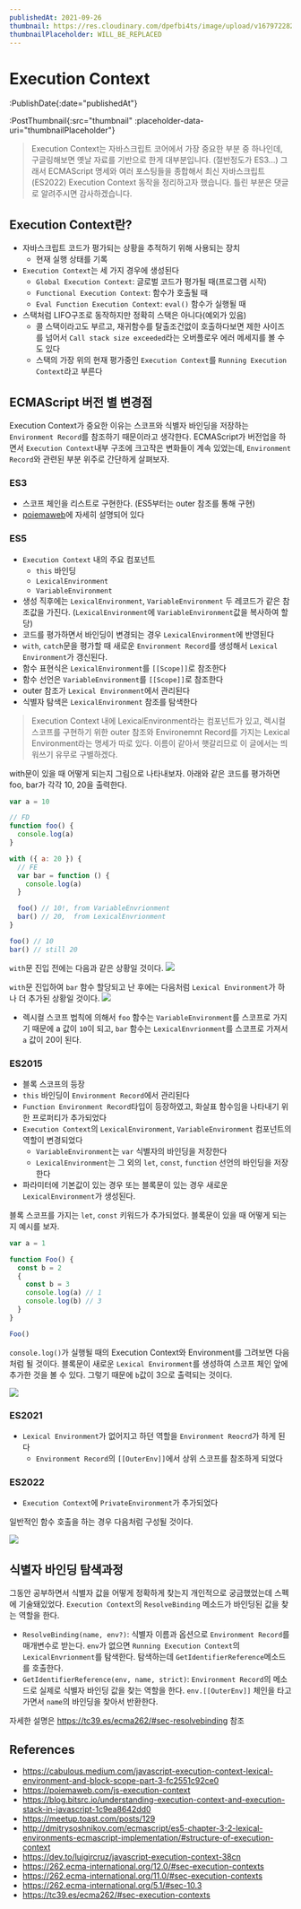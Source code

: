 ```yaml
---
publishedAt: 2021-09-26
thumbnail: https://res.cloudinary.com/dpefbi4ts/image/upload/v1679722820/thumb/025-thumb.png
thumbnailPlaceholder: WILL_BE_REPLACED
---
```


# Execution Context

:PublishDate{:date="publishedAt"}

:PostThumbnail{:src="thumbnail" :placeholder-data-uri="thumbnailPlaceholder"}

> Execution Context는 자바스크립트 코어에서 가장 중요한 부분 중 하나인데, 구글링해보면 옛날 자료를 기반으로 한게 대부분입니다. (절반정도가 ES3...)
> 그래서 ECMAScript 명세와 여러 포스팅들을 종합해서 최신 자바스크립트(ES2022) Execution Context 동작을 정리하고자 했습니다.
> 틀린 부분은 댓글로 알려주시면 감사하겠습니다.

## Execution Context란?

- 자바스크립트 코드가 평가되는 상황을 추적하기 위해 사용되는 장치
  - 현재 실행 상태를 기록
- `Execution Context`는 세 가지 경우에 생성된다
  - `Global Execution Context`: 글로벌 코드가 평가될 때(프로그램 시작)
  - `Functional Execution Context`: 함수가 호출될 때
  - `Eval Function Execution Context`: `eval()` 함수가 실행될 때
- 스택처럼 LIFO구조로 동작하지만 정확히 스택은 아니다(예외가 있음)
  - 콜 스택이라고도 부르고, 재귀함수를 탈출조건없이 호출하다보면 제한 사이즈를 넘어서 `Call stack size exceeded`라는 오버플로우 에러 메세지를 볼 수도 있다
  - 스택의 가장 위의 현재 평가중인 `Execution Context`를 `Running Execution Context`라고 부른다

## ECMAScript 버전 별 변경점

Execution Context가 중요한 이유는 스코프와 식별자 바인딩을 저장하는 `Environment Record`를 참조하기 때문이라고 생각한다.
ECMAScript가 버전업을 하면서 `Execution Context`내부 구조에 크고작은 변화들이 계속 있었는데, `Environment Record`와 관련된 부분 위주로 간단하게 살펴보자.

### ES3

- 스코프 체인을 리스트로 구현한다. (ES5부터는 outer 참조를 통해 구현)
- [poiemaweb](https://poiemaweb.com/js-execution-context)에 자세히 설명되어 있다

### ES5

- `Execution Context` 내의 주요 컴포넌트
  - `this` 바인딩
  - `LexicalEnvironment`
  - `VariableEnvironment`
- 생성 직후에는 `LexicalEnvironment`, `VariableEnvironment` 두 레코드가 같은 참조값을 가진다. (`LexicalEnvironment`에 `VariableEnvironment`값을 복사하여 할당)
- 코드를 평가하면서 바인딩이 변경되는 경우 `LexicalEnvironment`에 반영된다
- `with`, `catch`문을 평가할 때 새로운 `Environment Record`를 생성해서 `Lexical Environment`가 갱신된다.
- 함수 표현식은 `LexicalEnvironment`를 `[[Scope]]`로 참조한다
- 함수 선언은 `VariableEnvironment`를 `[[Scope]]`로 참조한다
- outer 참조가 `Lexical Environment`에서 관리된다
- 식별자 탐색은 `LexicalEnvironment` 참조를 탐색한다

> Execution Context 내에 LexicalEnvironment라는 컴포넌트가 있고,
> 렉시컬 스코프를 구현하기 위한 outer 참조와 Environemnt Record를 가지는 Lexical Environment라는 명세가 따로 있다.
> 이름이 같아서 햇갈리므로 이 글에서는 띄워쓰기 유무로 구별하겠다.

with문이 있을 때 어떻게 되는지 그림으로 나타내보자.
아래와 같은 코드를 평가하면 foo, bar가 각각 10, 20을 출력한다.

```js
var a = 10

// FD
function foo() {
  console.log(a)
}

with ({ a: 20 }) {
  // FE
  var bar = function () {
    console.log(a)
  }

  foo() // 10!, from VariableEnvrionment
  bar() // 20,  from LexicalEnvrionment
}

foo() // 10
bar() // still 20
```

`with`문 진입 전에는 다음과 같은 상황일 것이다.
![](/images/025-01.png)

`with`문 진입하여 `bar` 함수 할당되고 난 후에는 다음처럼 `Lexical Environment`가 하나 더 추가된 상황일 것이다.
![](/images/025-02.png)

- 렉시컬 스코프 법칙에 의해서 `foo` 함수는 `VariableEnvironment`를 스코프로 가지기 때문에 a 값이 `10`이 되고, `bar` 함수는 `LexicalEnvrionment`를 스코프로 가져서 `a` 값이 20이 된다.

### ES2015

- 블록 스코프의 등장
- `this` 바인딩이 `Environment Record`에서 관리된다
- `Function Environment Record`타입이 등장하였고, 화살표 함수임을 나타내기 위한 프로퍼티가 추가되었다
- `Execution Context`의 `LexicalEnvironment`, `VariableEnvironment` 컴포넌트의 역할이 변경되었다
  - `VariableEnvironment`는 `var` 식별자의 바인딩을 저장한다
  - `LexicalEnvironment`는 그 외의 `let`, `const`, `function` 선언의 바인딩을 저장한다
- 파라미터에 기본값이 있는 경우 또는 블록문이 있는 경우 새로운 `LexicalEnvironment`가 생성된다.

블록 스코프를 가지는 `let`, `const` 키워드가 추가되었다. 블록문이 있을 때 어떻게 되는지 예시를 보자.

```js
var a = 1

function Foo() {
  const b = 2
  {
    const b = 3
    console.log(a) // 1
    console.log(b) // 3
  }
}

Foo()
```

`console.log()`가 실행될 때의 Execution Context와 Environment를 그려보면 다음처럼 될 것이다.
블록문이 새로운 `Lexical Environment`를 생성하여 스코프 체인 앞에 추가한 것을 볼 수 있다. 그렇기 때문에 `b`값이 3으로 출력되는 것이다.

![](/images/025-03.png)

### ES2021

- `Lexical Environment`가 없어지고 하던 역할을 `Environment Reocrd`가 하게 된다
  - `Environment Record`의 `[[OuterEnv]]`에서 상위 스코프를 참조하게 되었다

### ES2022

- `Execution Context`에 `PrivateEnvironment`가 추가되었다

일반적인 함수 호출을 하는 경우 다음처럼 구성될 것이다.

![](/images/025-04.png)

## 식별자 바인딩 탐색과정

그동안 공부하면서 식별자 값을 어떻게 정확하게 찾는지 개인적으로 궁금했었는데 스펙에 기술돼있었다. `Execution Context`의 `ResolveBinding` 메소드가 바인딩된 값을 찾는 역할을 한다.

- `ResolveBinding(name, env?)`: 식별자 이름과 옵션으로 `Environment Record`를 매개변수로 받는다. `env`가 없으면 `Running Execution Context`의 `LexicalEnvrionment`를 탐색한다. 탐색하는데 `GetIdentifierReference`메소드를 호출한다.
- `GetIdentifierReference(env, name, strict)`: `Environment Record`의 메소드로 실제로 식별자 바인딩 값을 찾는 역할을 한다. `env.[[OuterEnv]]` 체인을 타고가면서
  `name`의 바인딩을 찾아서 반환한다.

자세한 설명은 https://tc39.es/ecma262/#sec-resolvebinding 참조

## References

- https://cabulous.medium.com/javascript-execution-context-lexical-environment-and-block-scope-part-3-fc2551c92ce0
- https://poiemaweb.com/js-execution-context
- https://blog.bitsrc.io/understanding-execution-context-and-execution-stack-in-javascript-1c9ea8642dd0
- https://meetup.toast.com/posts/129
- http://dmitrysoshnikov.com/ecmascript/es5-chapter-3-2-lexical-environments-ecmascript-implementation/#structure-of-execution-context
- https://dev.to/luigircruz/javascript-execution-context-38cn
- https://262.ecma-international.org/12.0/#sec-execution-contexts
- https://262.ecma-international.org/11.0/#sec-execution-contexts
- https://262.ecma-international.org/5.1/#sec-10.3
- https://tc39.es/ecma262/#sec-execution-contexts
